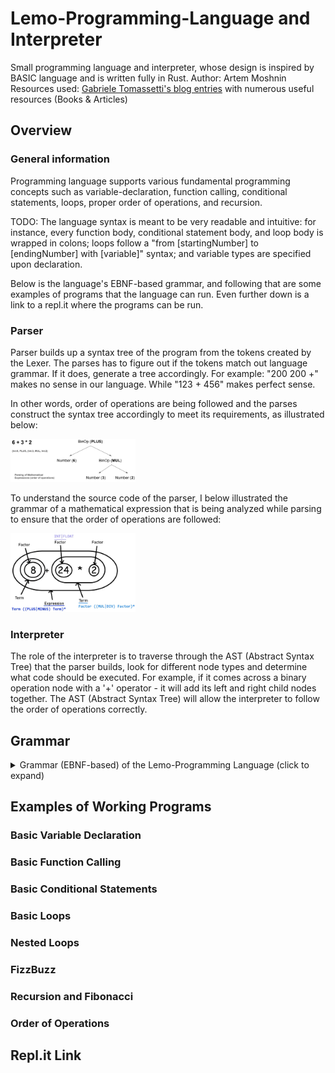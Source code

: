 # Lemo-Programming-Language and Interpreter

Small programming language and interpreter, whose design is inspired by BASIC language and is written fully in Rust.
Author: Artem Moshnin
Resources used: [Gabriele Tomassetti's blog entries](https://tomassetti.me/resources-create-programming-languages/) with numerous useful resources (Books & Articles)

## Overview

### General information

Programming language supports various fundamental programming concepts such as variable-declaration,
function calling, conditional statements, loops, proper order of operations, and recursion.

TODO: The language syntax is meant to be very readable and intuitive: for instance, every
function body, conditional statement body, and loop body is wrapped in colons; loops
follow a "from [startingNumber] to [endingNumber] with [variable]" syntax; and variable types are
specified upon declaration.

Below is the language's EBNF-based grammar, and following that are some examples of programs that the language can run.
Even further down is a link to a repl.it where the programs can be run.

### Parser

Parser builds up a syntax tree of the program from the tokens created by the Lexer.
The parses has to figure out if the tokens match out language grammar. If it does, generate a tree accordingly.
For example: "200 200 +" makes no sense in our language. While "123 + 456" makes perfect sense.

In other words, order of operations are being followed and the parses construct the syntax tree accordingly to meet its requirements, as illustrated below:

<img src="./img/parser.png" alt="Parser image (of mathematical expression)" style="width:200px;" />

To understand the source code of the parser, I below illustrated the grammar of a mathematical expression that is being analyzed while parsing to ensure that the order of operations are followed:

<img src="./img/parser_order_of_operations.jpeg" alt="Parser image (of mathematical expression)" style="width:200px;" />

### Interpreter

The role of the interpreter is to traverse through the AST (Abstract Syntax Tree) that the parser builds, look for different node types and determine what code should be executed. For example, if it comes across a binary operation node with a '+' operator - it will add its left and right child nodes together. The AST (Abstract Syntax Tree) will allow the interpreter to follow the order of operations correctly.

## Grammar

<details>
  <summary style="fontWeight:bold;">Grammar (EBNF-based) of the Lemo-Programming Language (click to expand)</summary>

    -> Grammar (EBNF-based) of the Lemo-Programming Language <-

    statements : NEWLINE* statement (NEWLINE+ statement)* NEWLINE\*

    statement : KEYWORD:RETURN expr?
    : KEYWORD:CONTINUE
    : KEYWORD:BREAK
    : expr

    expr : KEYWORD:VAR IDENTIFIER EQ expr
    : comp-expr ((KEYWORD:AND|KEYWORD:OR) comp-expr)\*

    comp-expr : NOT comp-expr
    : arith-expr ((EE|LT|GT|LTE|GTE) arith-expr)\*

    arith-expr : term ((PLUS|MINUS) term)\*

    term : factor ((MUL|DIV) factor)\*

    factor : (PLUS|MINUS) factor
    : power

    power : call (POW factor)\*

    call : atom (LPAREN (expr (COMMA expr)\*)? RPAREN)?

    atom : INT|FLOAT|STRING|IDENTIFIER
    : LPAREN expr RPAREN
    : list-expr
    : if-expr
    : for-expr
    : while-expr
    : func-def

    list-expr : LSQUARE (expr (COMMA expr)\*)? RSQUARE

    if-expr : KEYWORD:IF expr KEYWORD:THEN
    (statement if-expr-b|if-expr-c?)
    | (NEWLINE statements KEYWORD:END|if-expr-b|if-expr-c)

    if-expr-b : KEYWORD:ELIF expr KEYWORD:THEN
    (statement if-expr-b|if-expr-c?)
    | (NEWLINE statements KEYWORD:END|if-expr-b|if-expr-c)

    if-expr-c : KEYWORD:ELSE
    statement
    | (NEWLINE statements KEYWORD:END)

    for-expr : KEYWORD:FOR IDENTIFIER EQ expr KEYWORD:TO expr
    (KEYWORD:STEP expr)? KEYWORD:THEN
    statement
    | (NEWLINE statements KEYWORD:END)

    while-expr : KEYWORD:WHILE expr KEYWORD:THEN
    statement
    | (NEWLINE statements KEYWORD:END)

    func-def : KEYWORD:FUN IDENTIFIER?
    LPAREN (IDENTIFIER (COMMA IDENTIFIER)\*)? RPAREN
    (ARROW expr)
    | (NEWLINE statements KEYWORD:END)

</details>

## Examples of Working Programs

### Basic Variable Declaration

### Basic Function Calling

### Basic Conditional Statements

### Basic Loops

### Nested Loops

### FizzBuzz

### Recursion and Fibonacci

### Order of Operations

## Repl.it Link

